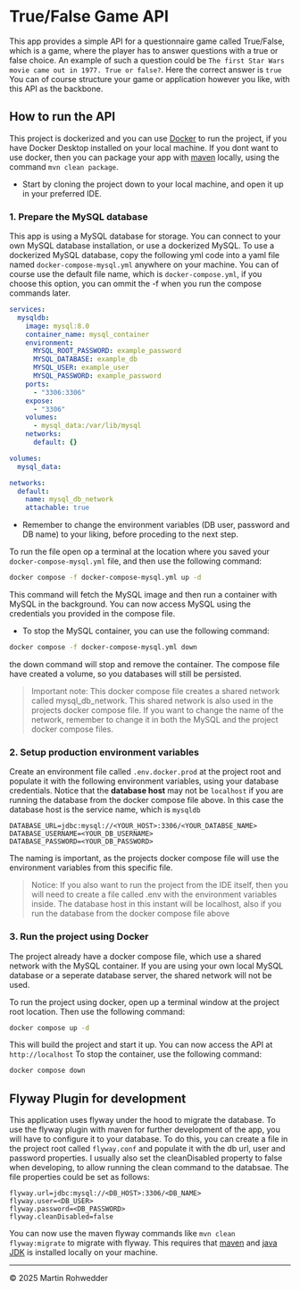 # True/False Game API

This app provides a simple API for a questionnaire game called True/False, which is a game, where the player has to answer questions with a true or false choice.
An example of such a question could be `The first Star Wars movie came out in 1977. True or false?`. Here the correct answer is `true`
You can of course structure your game or application however you like, with this API as the backbone.

## How to run the API

This project is dockerized and you can use [Docker](https://www.docker.com/get-started/) to run the project, if you have Docker Desktop installed on your local machine.
If you dont want to use docker, then you can package your app with [maven](https://maven.apache.org/install.html) locally, using the command `mvn clean package`.

- Start by cloning the project down to your local machine, and open it up in your preferred IDE.

### 1. Prepare the MySQL database

This app is using a MySQL database for storage. You can connect to your own MySQL database installation, or use a dockerized MySQL.
To use a dockerized MySQL database, copy the following yml code into a yaml file named `docker-compose-mysql.yml` anywhere on your machine.
You can of course use the default file name, which is `docker-compose.yml`, if you choose this option, you can ommit the -f when you run the compose commands later.

```yaml title="docker-compose-mysql.yml"
services:
  mysqldb:
    image: mysql:8.0
    container_name: mysql_container
    environment:
      MYSQL_ROOT_PASSWORD: example_password
      MYSQL_DATABASE: example_db
      MYSQL_USER: example_user
      MYSQL_PASSWORD: example_password
    ports:
      - "3306:3306"
    expose:
      - "3306"
    volumes:
      - mysql_data:/var/lib/mysql
    networks:
      default: {}

volumes:
  mysql_data:

networks:
  default:
    name: mysql_db_network
    attachable: true
```

- Remember to change the environment variables (DB user, password and DB name) to your liking, before proceding to the next step.

To run the file open op a terminal at the location where you saved your `docker-compose-mysql.yml` file, and then use the following command:

```bash
docker compose -f docker-compose-mysql.yml up -d
```

This command will fetch the MySQL image and then run a container with MySQL in the background. You can now access MySQL using the credentials you provided in the compose file.

- To stop the MySQL container, you can use the following command:

```bash
docker compose -f docker-compose-mysql.yml down
```

the down command will stop and remove the container. The compose file have created a volume, so you databases will still be persisted.

> Important note: This docker compose file creates a shared network called mysql_db_network. This shared network is also used in the projects docker compose file. If you want to change the name of the network, remember to change it in both the MySQL and the project docker compose files.

### 2. Setup production environment variables

Create an environment file called `.env.docker.prod` at the project root and populate it with the following environment variables, using your database credentials.
Notice that the **database host** may not be `localhost` if you are running the database from the docker compose file above. In this case the database host is the service name, which is `mysqldb`

```properties title=".env.docker.prod"
DATABASE_URL=jdbc:mysql://<YOUR_HOST>:3306/<YOUR_DATABSE_NAME>
DATABASE_USERNAME=<YOUR_DB_USERNAME>
DATABASE_PASSWORD=<YOUR_DB_PASSWORD>
```

The naming is important, as the projects docker compose file will use the environment variables from this specific file.

> Notice: If you also want to run the project from the IDE itself, then you will need to create a file called .env with the environment variables inside. The database host in this instant will be localhost, also if you run the database from the docker compose file above

### 3. Run the project using Docker

The project already have a docker compose file, which use a shared network with the MySQL container. If you are using your own local MySQL database or a seperate database server, the shared network will not be used.

To run the project using docker, open up a terminal window at the project root location. Then use the following command:

```bash
docker compose up -d
```

This will build the project and start it up. You can now access the API at `http://localhost`
To stop the container, use the following command:

```bash
docker compose down
```

## Flyway Plugin for development

This application uses flyway under the hood to migrate the database. To use the flyway plugin with maven for further development of the app, 
you will have to configure it to your database. To do this, you can create a file in the project root called `flyway.conf` and populate it with the db url, user and password properties. 
I usually also set the cleanDisabled property to false when developing, to allow running the clean command to the databsae. The file properties could be set as follows:

```properties title="flyway.conf"
flyway.url=jdbc:mysql://<DB_HOST>:3306/<DB_NAME>
flyway.user=<DB_USER>
flyway.password=<DB_PASSWORD>
flyway.cleanDisabled=false
```

You can now use the maven flyway commands like `mvn clean flyway:migrate` to migrate with flyway. This requires that [maven](https://maven.apache.org/install.html) and [java JDK](https://www.oracle.com/java/technologies/downloads/) is installed locally on your machine.

---

&copy; 2025 Martin Rohwedder